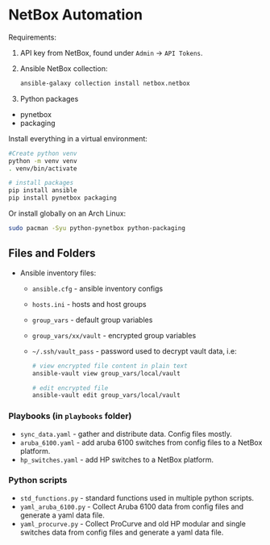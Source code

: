 # NetBox Automation

Requirements:

1. API key from NetBox, found under `Admin` -> `API Tokens`.
2. Ansible NetBox collection:

    ```bash
    ansible-galaxy collection install netbox.netbox
    ```

3. Python packages

- pynetbox
- packaging

Install everything in a virtual environment:

```bash
#Create python venv
python -m venv venv
. venv/bin/activate

# install packages
pip install ansible
pip install pynetbox packaging
```

Or install globally on an Arch Linux:

```bash
sudo pacman -Syu python-pynetbox python-packaging
```

## Files and Folders

- Ansible inventory files:
  - `ansible.cfg` - ansible inventory configs
  - `hosts.ini` - hosts and host groups
  - `group_vars` - default group variables
  - `group_vars/xx/vault` - encrypted group variables
  - `~/.ssh/vault_pass` - password used to decrypt vault data, i.e:

    ```bash
    # view encrypted file content in plain text
    ansible-vault view group_vars/local/vault 

    # edit encrypted file
    ansible-vault edit group_vars/local/vault 
    ```

### Playbooks (in `playbooks` folder)

- `sync_data.yaml` - gather and distribute data. Config files mostly.
- `aruba_6100.yaml` - add aruba 6100 switches from config files to a NetBox platform.
- `hp_switches.yaml` - add HP switches to a NetBox platform.

### Python scripts

- `std_functions.py` - standard functions used in multiple python scripts.
- `yaml_aruba_6100.py` - Collect Aruba 6100 data from config files and generate a yaml data file.
- `yaml_procurve.py` - Collect ProCurve and old HP modular and single switches data from config files and generate a yaml data file.
